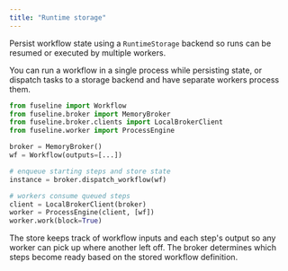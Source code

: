 ```yaml
---
title: "Runtime storage"
---
```


Persist workflow state using a `RuntimeStorage` backend so runs can be resumed or executed by multiple workers.

You can run a workflow in a single process while persisting state, or dispatch tasks to a storage backend and have separate workers process them.

```python
from fuseline import Workflow
from fuseline.broker import MemoryBroker
from fuseline.broker.clients import LocalBrokerClient
from fuseline.worker import ProcessEngine

broker = MemoryBroker()
wf = Workflow(outputs=[...])

# enqueue starting steps and store state
instance = broker.dispatch_workflow(wf)

# workers consume queued steps
client = LocalBrokerClient(broker)
worker = ProcessEngine(client, [wf])
worker.work(block=True)
```

The store keeps track of workflow inputs and each step's output so any
worker can pick up where another left off. The broker determines which
steps become ready based on the stored workflow definition.
